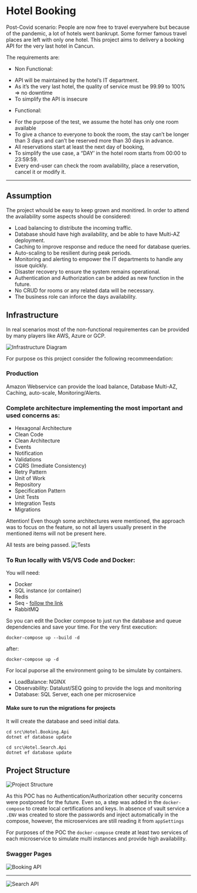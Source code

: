# Hotel Booking

Post-Covid scenario:
People are now free to travel everywhere but because of the pandemic, a lot of hotels
went bankrupt. Some former famous travel places are left with only one hotel.
This project aims to delivery a booking API for the very last hotel in Cancun.

The requirements are:

* Non Functional:
 - API will be maintained by the hotel’s IT department.
 - As it’s the very last hotel, the quality of service must be 99.99 to 100% => no downtime
 - To simplify the API is insecure

* Functional:
 - For the purpose of the test, we assume the hotel has only one room available
 - To give a chance to everyone to book the room, the stay can’t be longer than 3 days and can’t be reserved more than 30 days in advance.
 - All reservations start at least the next day of booking,
 - To simplify the use case, a “DAY’ in the hotel room starts from 00:00 to 23:59:59.
 - Every end-user can check the room availability, place a reservation, cancel it or modify it.

---

## Assumption
The project whould be easy to keep grown and monitired.
In order to attend the availability some aspects should be considered:
- Load balancing to distribute the incoming traffic.
- Database should have high availability, and be able to have Multi-AZ deployment.
- Caching to improve response and reduce the need for database queries.
- Auto-scaling to be resilient during peak periods.
- Monitoring and alerting to empower the IT departments to handle any issue quickly.
- Disaster recovery to ensure the system remains operational.
- Authentication and Authorization can be added as new function in the future.
- No CRUD for rooms or any related data will be necessary.
- The business role can inforce the days availability.

## Infrastructure

In real scenarios most of the non-functional requirementes can be provided by many players like AWS, Azure or GCP. 

![Infrastructure Diagram](./docs/infrastructure-diagram.png)

For purpose os this project consider the following recommeendation:


### Production
    
Amazon Webservice can provide the load balance, Database Multi-AZ, Caching, auto-scale, Monitoring/Alerts.

### Complete architecture implementing the most important and used concerns as:

- Hexagonal Architecture
- Clean Code
- Clean Architecture
- Events
- Notification
- Validations
- CQRS (Imediate Consistency)
- Retry Pattern
- Unit of Work
- Repository
- Specification Pattern
- Unit Tests
- Integration Tests
- Migrations

Attention! Even though some architectures were mentioned, the approach was to focus on the feature, so not all layers usually present in the mentioned items will not be present here.

All tests are being passed.
![Tests](./docs/tests.png)

### To Run locally with VS/VS Code and Docker:

You will need:

- Docker
- SQL instance (or container)
- Redis
- Seq - [follow the link](https://datalust.co/seq)
- RabbitMQ

So you can edit the Docker compose to just run the database and queue dependencies and save your time.
For the very first execution:

```
docker-compose up --build -d
```

after:

```
docker-compose up -d
```


For local puporse all the environment going to be simulate by containers.
- LoadBalance: NGINX
- Observability: Datalust/SEQ going to provide the logs and monitoring
- Database: SQL Server, each one per microservice

#### Make sure to run the migrations for projects

It will create the database and seed initial data.

```
cd src\Hotel.Booking.Api
dotnet ef database update
```

```
cd src\Hotel.Search.Api
dotnet ef database update
```

## Project Structure

![Project Structure](./docs/projectStructure.png)

As this POC has no Authentication/Authorization other security concerns were postponed for the future. Even so, a step was added in the `docker-compose` to create local certifications and keys. In absence of vault service a `.ENV` was created to store the passwords and inject automatically in the compose, however, the microservices are still reading it from `appSettings`

For purposes of the POC the `docker-compose` create at least two services of each microservice to simulate multi instances and provide high availability. 

### Swagger Pages

![Booking API](./docs/booking_swagger.png)

---

![Search API](./docs/search_swagger.png)